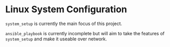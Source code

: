 # Linux System Configuration

`system_setup` is currently the main focus of this project.

`ansible_playbook` is currently incomplete but will aim to take the features of  `system_setup` and make it useable over network.
